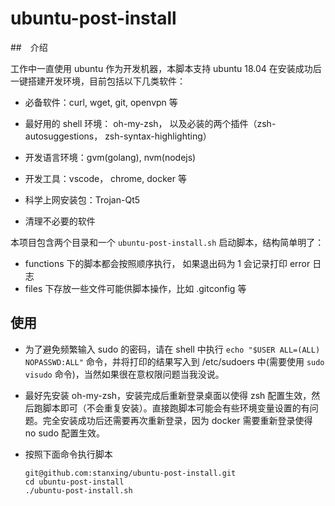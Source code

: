# ubuntu-post-install

##　介绍

工作中一直使用 ubuntu 作为开发机器，本脚本支持 ubuntu 18.04 在安装成功后一键搭建开发环境，目前包括以下几类软件：

- 必备软件：curl, wget, git, openvpn 等

- 最好用的 shell 环境： oh-my-zsh， 以及必装的两个插件（zsh-autosuggestions， zsh-syntax-highlighting）

- 开发语言环境：gvm(golang), nvm(nodejs) 

- 开发工具：vscode， chrome, docker 等

- 科学上网安装包：Trojan-Qt5

- 清理不必要的软件

本项目包含两个目录和一个 `ubuntu-post-install.sh` 启动脚本，结构简单明了：
- functions 下的脚本都会按照顺序执行， 如果退出码为 1 会记录打印 error 日志
- files 下存放一些文件可能供脚本操作，比如 .gitconfig 等

## 使用

- 为了避免频繁输入 sudo 的密码，请在 shell 中执行 `echo "$USER ALL=(ALL) NOPASSWD:ALL"` 命令，并将打印的结果写入到 /etc/sudoers 中(需要使用 `sudo visudo` 命令)，当然如果很在意权限问题当我没说。

- 最好先安装 oh-my-zsh，安装完成后重新登录桌面以使得 zsh 配置生效，然后跑脚本即可（不会重复安装）。直接跑脚本可能会有些环境变量设置的有问题。完全安装成功后还需要再次重新登录，因为 docker 需要重新登录使得 no sudo 配置生效。

- 按照下面命令执行脚本

    ```shell
    git@github.com:stanxing/ubuntu-post-install.git
    cd ubuntu-post-install
    ./ubuntu-post-install.sh
    ```
